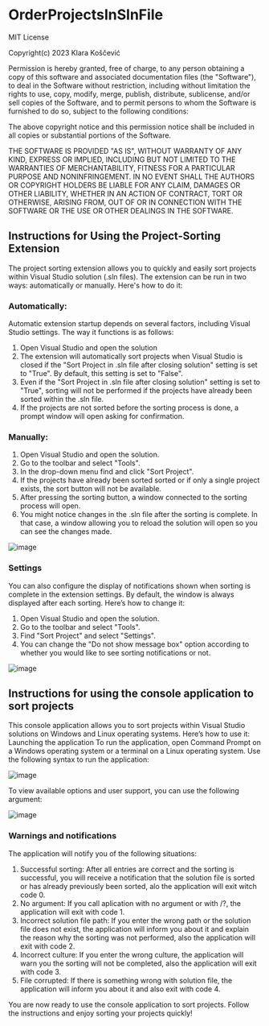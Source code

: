 # OrderProjectsInSlnFile

MIT License

Copyright(c) 2023 Klara Koščević

Permission is hereby granted, free of charge, to any person obtaining a copy of this software and associated documentation files (the "Software"), to deal
in the Software without restriction, including without limitation the rights to use, copy, modify, merge, publish, distribute, sublicense, and/or sell
copies of the Software, and to permit persons to whom the Software is furnished to do so, subject to the following conditions:

The above copyright notice and this permission notice shall be included in all copies or substantial portions of the Software.

THE SOFTWARE IS PROVIDED "AS IS", WITHOUT WARRANTY OF ANY KIND, EXPRESS OR IMPLIED, INCLUDING BUT NOT LIMITED TO THE WARRANTIES OF MERCHANTABILITY,
FITNESS FOR A PARTICULAR PURPOSE AND NONINFRINGEMENT. IN NO EVENT SHALL THE AUTHORS OR COPYRIGHT HOLDERS BE LIABLE FOR ANY CLAIM, DAMAGES OR OTHER
LIABILITY, WHETHER IN AN ACTION OF CONTRACT, TORT OR OTHERWISE, ARISING FROM, OUT OF OR IN CONNECTION WITH THE SOFTWARE OR THE USE OR OTHER DEALINGS IN THE
SOFTWARE.



## Instructions for Using the Project-Sorting Extension

The project sorting extension allows you to quickly and easily sort projects within Visual Studio solution (.sln files). The extension can be run in two ways: automatically or manually. 
Here's how to do it:

### Automatically:
Automatic extension startup depends on several factors, including Visual Studio settings. 
The way it functions is as follows:
1.	Open Visual Studio and open the solution
2.	The extension will automatically sort projects when Visual Studio is closed if the "Sort Project in .sln file after closing solution" setting is set to "True". By default, this setting is set to "False".
3.	Even if the "Sort Project in .sln file after closing solution" setting is set to "True", sorting will not be performed if the projects have already been sorted within the .sln file. 
4.	If the projects are not sorted before the sorting process is done, a prompt window will open asking for confirmation. 

### Manually:
1.	Open Visual Studio and open the solution.
2.	Go to the toolbar and select "Tools".
3.	In the drop-down menu find and click "Sort Project".
4.	If the projects have already been sorted sorted or if only a single project exists, the sort button will not be available.
5.	After pressing the sorting button, a window connected to the sorting process will open.
6.	You might notice changes in the .sln file after the sorting is complete. In that case, a window allowing you to reload the solution will open so you can see the changes made.

 ![image](https://github.com/klkoscevic/SolutionFileSorter/assets/102737720/f04341f7-883d-43a3-aeea-eb72a3e4d21a)


### Settings
You can also configure the display of notifications shown when sorting is complete in the extension settings. By default, the window is always displayed after each sorting. 
Here’s how to change it:
1.	Open Visual Studio and open the solution.
2.	Go to the toolbar and select "Tools".
3.	Find "Sort Project" and select "Settings".
4.	You can change the "Do not show message box" option according to whether you would like to see sorting notifications or not.
  
![image](https://github.com/klkoscevic/SolutionFileSorter/assets/102737720/53768de3-4c47-4491-b804-eba1a92c98da)


## Instructions for using the console application to sort projects
This console application allows you to sort projects within Visual Studio solutions on Windows and Linux operating systems. 
Here’s how to use it:
Launching the application
To run the application, open Command Prompt on a Windows operating system or a terminal on a Linux operating system.
Use the following syntax to run the application:
 
![image](https://github.com/klkoscevic/SolutionFileSorter/assets/102737720/da5faaa6-473a-436f-a26f-2fcee0aa054b)

To view available options and user support, you can use the following argument:

 ![image](https://github.com/klkoscevic/SolutionFileSorter/assets/102737720/7c55ffb8-af32-4915-919a-a2bde7d1688e)

### Warnings and notifications
The application will notify you of the following situations:
1. Successful sorting: After all entries are correct and the sorting is successful, you will receive a notification that the solution file is sorted or has already previously been sorted, alo the application will exit witch code 0.
2. No argument: If you call aplication with no argument or with /?, the application will exit with code 1.
3. Incorrect solution file path: If you enter the wrong path or the solution file does not exist, the application will inform you about it and explain the reason why the sorting was not performed, also the application will exit with code 2.
4. Incorrect culture: If you enter the wrong culture, the application will warn you the sorting will not be completed, also the application will exit with code 3.
5. File corrupted: If there is something wrong with solution file, the application will inform you about it and also exit with code 4.

You are now ready to use the console application to sort projects. Follow the instructions and enjoy sorting your projects quickly!
